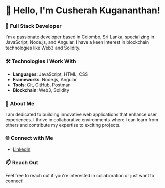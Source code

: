 # 👋 Hello, I'm Cusherah Kugananthan!

### 🌟 Full Stack Developer

I'm a passionate developer based in Colombo, Sri Lanka, specializing in JavaScript, Node.js, and Angular. I have a keen interest in blockchain technologies like Web3 and Solidity.

### 🛠️ Technologies I Work With
- **Languages**: JavaScript, HTML, CSS
- **Frameworks**: Node.js, Angular
- **Tools**: Git, GitHub, Postman
- **Blockchain**: Web3, Solidity

### 💼 About Me
I am dedicated to building innovative web applications that enhance user experiences. I thrive in collaborative environments where I can learn from others and contribute my expertise to exciting projects.

### 🌐 Connect with Me
- [LinkedIn](https://www.linkedin.com/in/cusherah-kugan-9a9382315/)


### 📫 Reach Out
Feel free to reach out if you're interested in collaboration or just want to connect!

